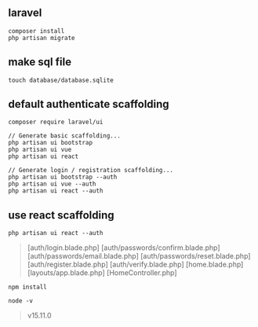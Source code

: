 ## laravel
```
composer install
php artisan migrate
```

## make sql file
```
touch database/database.sqlite
```

## default authenticate scaffolding
```
composer require laravel/ui
```

```
// Generate basic scaffolding...
php artisan ui bootstrap
php artisan ui vue
php artisan ui react

// Generate login / registration scaffolding...
php artisan ui bootstrap --auth
php artisan ui vue --auth
php artisan ui react --auth
```

## use react scaffolding
```
php artisan ui react --auth
```
> [auth/login.blade.php]
> [auth/passwords/confirm.blade.php]
> [auth/passwords/email.blade.php]
> [auth/passwords/reset.blade.php]
> [auth/register.blade.php]
> [auth/verify.blade.php]
> [home.blade.php]
> [layouts/app.blade.php]
> [HomeController.php]

```
npm install
```


```
node -v
```
> v15.11.0
